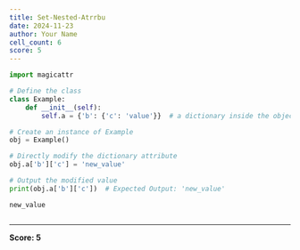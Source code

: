 ```yaml
---
title: Set-Nested-Atrrbu
date: 2024-11-23
author: Your Name
cell_count: 6
score: 5
---
```


```python
import magicattr
```


```python
# Define the class
class Example:
    def __init__(self):
        self.a = {'b': {'c': 'value'}}  # a dictionary inside the object
```


```python
# Create an instance of Example
obj = Example()

```


```python
# Directly modify the dictionary attribute
obj.a['b']['c'] = 'new_value'

```


```python
# Output the modified value
print(obj.a['b']['c'])  # Expected Output: 'new_value'
```

    new_value



```python

```


---
**Score: 5**
